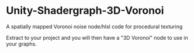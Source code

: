 # Unity-Shadergraph-3D-Voronoi
A spatially mapped Voronoi noise node/hlsl code for procedural texturing

Extract to your project and you will then have a "3D Voronoi" node to use in your graphs.

